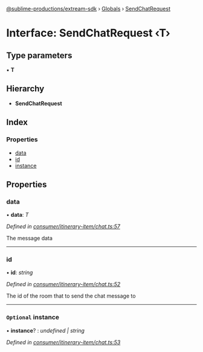 [@sublime-productions/extream-sdk](../README.md) › [Globals](../globals.md) › [SendChatRequest](sendchatrequest.md)

# Interface: SendChatRequest ‹**T**›

## Type parameters

▪ **T**

## Hierarchy

* **SendChatRequest**

## Index

### Properties

* [data](sendchatrequest.md#data)
* [id](sendchatrequest.md#id)
* [instance](sendchatrequest.md#optional-instance)

## Properties

###  data

• **data**: *T*

*Defined in [consumer/itinerary-item/chat.ts:57](https://github.com/Extream-SaaS/ex-sdk/blob/2aed8a2/src/consumer/itinerary-item/chat.ts#L57)*

The message data

___

###  id

• **id**: *string*

*Defined in [consumer/itinerary-item/chat.ts:52](https://github.com/Extream-SaaS/ex-sdk/blob/2aed8a2/src/consumer/itinerary-item/chat.ts#L52)*

The id of the room that to send the chat message to

___

### `Optional` instance

• **instance**? : *undefined | string*

*Defined in [consumer/itinerary-item/chat.ts:53](https://github.com/Extream-SaaS/ex-sdk/blob/2aed8a2/src/consumer/itinerary-item/chat.ts#L53)*
